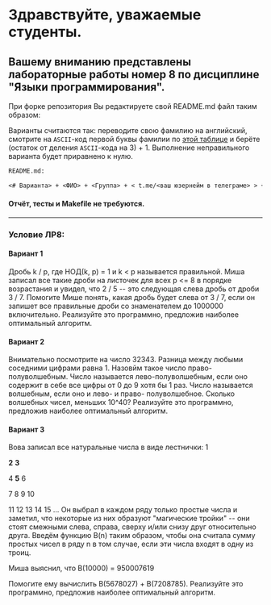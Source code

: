 # Здравствуйте, уважаемые студенты. 
## Вашему вниманию представлены лабораторные работы номер 8 по дисциплине "Языки программирования".

При форке репозитория Вы редактируете свой README.md файл таким образом:

Варианты считаются так: переводите свою фамилию на английский, смотрите на `ASCII`-код первой буквы фамилии по [этой таблице](https://www.johndcook.com/ascii.png) и берёте (остаток от деления `ASCII`-кода на 3) + 1. Выполнение неправильного варианта будет приравнено к нулю.



```Markdown
README.md:

<# Варианта> + <ФИО> + <Группа> + < t.me/<ваш юзернейм в телеграме> > + <Ответ на задачу -- одно число>
```
#### Отчёт, тесты и Makefile не требуются. 
---
### Условие ЛР8:

 #### Вариант 1
 Дробь k / p, где НОД(k, p) = 1 и k < p называется правильной. Миша записал все такие дроби на листочек для всех p <= 8 в порядке возрастания и увидел, что 2 / 5 -- это следующая слева дробь от дроби 3 / 7.
 Помогите Мише понять, какая дробь будет слева от 3 / 7, если он запишет все правильные дроби со знаменателем до 1000000 включительно. Реализуйте это программно, предложив наиболее оптимальный алгоритм.
 
 #### Вариант 2
Внимательно посмотрите на число 32343. Разница между любыми соседними цифрами равна 1. Назовйм такое число право-полуволшебным. Число называется лево-полуволшебным, если оно содержит в себе все цифры от 0 до 9 хотя бы 1 раз. Число называется волшебным, если оно и лево- и право- полуволшебное. Сколько волшебных чисел, меньших 10^40? Реализуйте это программно, предложив наиболее оптимальный алгоритм.

#### Вариант 3
Вова записал все натуральные числа в виде лестнички:
1

**2** **3**

4 **5** 6

7 8 9 10

11 12 13 14 15 
...
Он выбрал в каждом ряду только простые числа и заметил, что некоторые из них образуют "магические тройки" -- они стоят смежными слева, справа, сверху и/или снизу друг относительно друга. Введём функцию B(n) таким образом, чтобы она считала сумму простых чисел в ряду n в том случае, если эти числа входят в одну из троиц.

Миша выяснил, что B(10000) = 950007619

Помогите ему вычислить B(5678027) + B(7208785). Реализуйте это программно, предложив наиболее оптимальный алгоритм.
